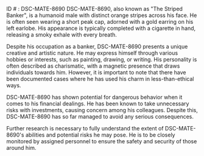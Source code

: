 ID # : DSC-MATE-8690
DSC-MATE-8690, also known as "The Striped Banker", is a humanoid male with distinct orange stripes across his face. He is often seen wearing a short peak cap, adorned with a gold earring on his left earlobe. His appearance is typically completed with a cigarette in hand, releasing a smoky exhale with every breath. 

Despite his occupation as a banker, DSC-MATE-8690 presents a unique creative and artistic nature. He may express himself through various hobbies or interests, such as painting, drawing, or writing. His personality is often described as charismatic, with a magnetic presence that draws individuals towards him. However, it is important to note that there have been documented cases where he has used his charm in less-than-ethical ways.

DSC-MATE-8690 has shown potential for dangerous behavior when it comes to his financial dealings. He has been known to take unnecessary risks with investments, causing concern among his colleagues. Despite this, DSC-MATE-8690 has so far managed to avoid any serious consequences.

Further research is necessary to fully understand the extent of DSC-MATE-8690's abilities and potential risks he may pose. He is to be closely monitored by assigned personnel to ensure the safety and security of those around him.